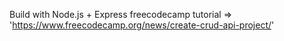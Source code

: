 Build with Node.js + Express
freecodecamp tutorial => 'https://www.freecodecamp.org/news/create-crud-api-project/'
